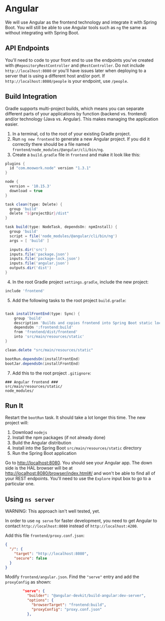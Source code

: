 # Angular

We will use Angular as the frontend technology and integrate it with Spring Boot. You will still be able to use Angular tools such as `ng` the same as without integrating with Spring Boot.

## API Endpoints

You'll need to code to your front end to use the endpoints you've created with `@RepositoryRestController` and `@RestController`. Do not include `http://localhost:8080` or you'll have issues later when deploying to a server that is using a different host and/or port. If `http://localhost:8080/people` is your endpoint, use `/people`.

## Build Integration

Gradle supports multi-project builds, which means you can separate different parts of your applications by function (backend vs. frontend) and/or technology (Java vs. Angular). This makes managing the application easier.

1. In a terminal, cd to the root of your existing Gradle project.
2. Run `ng new frontend` to generate a new Angular project. If you did it correctly there should be a file named `frontend/node_modules/@angular/cli/bin/ng`.
3. Create a `build.gradle` file in `frontend` and make it look like this:

```groovy
plugins {
  id "com.moowork.node" version "1.3.1"
}

node {
  version = '10.15.3'
  download = true
}

task clean(type: Delete) {
  group 'build'
  delete "${projectDir}/dist"
}

task build(type: NodeTask, dependsOn: npmInstall) {
  group 'build'
  script = file('node_modules/@angular/cli/bin/ng')
  args = [ 'build' ]

  inputs.dir('src')
  inputs.file('package.json')
  inputs.file('package-lock.json')
  inputs.file('angular.json')
  outputs.dir('dist')
}
```

4. In the root Gradle project `settings.gradle`, include the new project:

```groovy
include 'frontend'
```

5. Add the following tasks to the root project `build.gradle`:

```groovy

task installFrontEnd(type: Sync) {
    group 'build'
    description 'Builds and copies frontend into Spring Boot static location'
    dependsOn ':frontend:build'
    from 'frontend/dist/frontend'
    into 'src/main/resources/static'
}

clean.delete "src/main/resources/static"

bootRun.dependsOn(installFrontEnd)
bootJar.dependsOn(installFrontEnd)
```

7. Add this to the root project `.gitignore`:

```.gitignore
### Angular frontend ###
src/main/resources/static/
node_modules/
```

## Run It

Restart the `bootRun` task. It should take a lot longer this time. The new project will:

1. Download `nodejs`
2. Install the npm packages (if not already done)
3. Build the Angular distribution
4. Install into the Spring Boot `src/main/resources/static` directory
5. Run the Spring Boot application

Go to <http://localhost:8080>. You should see your Angular app. The down side is the HAL browser will be at <http://localhost:8080/browser/index.html#/> and won't be able to find all of your REST endpoints. You'll need to use the `Explore` input box to go to a particular one.

## Using `ns server`

WARNING: This approach isn't well tested, yet.

In order to use `ng serve` for faster development, you need to get Angular to contact `http://localhost:8080` instead of `http://localhost:4200`.

Add this file `frontend/proxy.conf.json`:

```json
{
  "/": {
    "target": "http://localhost:8080",
    "secure": false
  }
}
```

Modify `frontend/angular.json`. Find the `"serve"` entry and add the `proxyConfig` as shown:

```json
        "serve": {
          "builder": "@angular-devkit/build-angular:dev-server",
          "options": {
            "browserTarget": "frontend:build",
            "proxyConfig": "proxy.conf.json"
          },
```

